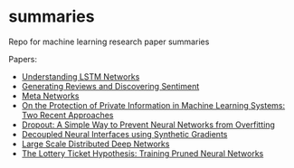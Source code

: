 # summaries
Repo for machine learning research paper summaries

Papers:
 - [Understanding LSTM Networks](https://github.com/bumic/summaries/tree/master/understanding_lstms_networks)
 - [Generating Reviews and Discovering Sentiment](https://github.com/bumic/summaries/tree/master/generating_reviews_discovering_sentiment)
 - [Meta Networks](https://github.com/bumic/summaries/tree/master/meta_networks)
 - [On the Protection of Private Information in Machine Learning Systems: Two Recent Approaches](https://github.com/bumic/summaries/tree/master/on%20the%20protection%20of%20private%20information%20in%20machine%20learning%20systems)
 - [Dropout: A Simple Way to Prevent Neural Networks from Overfitting](https://github.com/bumic/summaries/tree/master/dropout%20a%20simple%20way%20to%20prevent%20neural%20networks%20from%20overfitting)
 - [Decoupled Neural Interfaces using Synthetic Gradients](https://github.com/bumic/summaries/tree/master/synthetic%20gradients)
 - [Large Scale Distributed Deep Networks](https://github.com/bumic/summaries/tree/master/distributed%20deep%20learning)
 - [The Lottery Ticket Hypothesis: Training Pruned Neural Networks](https://github.com/bumic/summaries/tree/master/the_lottery_ticket_hypothesis)

